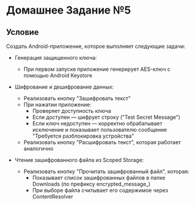 # Домашнее Задание №5

## Условие

Создать Android-приложение, которое выполняет следующие задачи:

- Генерация защищенного ключа:
  - При первом запуске приложение генерирует AES-ключ с помощью Android Keystore

- Шифрование и дешифрование данных:
  - Реализовать кнопку "Зашифровать текст"
  - При нажатии приложение:
    - Проверяет доступность ключа
    - Если доступен — шифрует строку ("Test Secret Message")
    - Если ключ недоступен — корректно обрабатывает исключение и показывает пользователю сообщение "Требуется разблокировка устройства"
  - Реализовать кнопку "Расшифровать текст", которая работает аналогично

- Чтение зашифрованного файла из Scoped Storage:
  - Реализовать кнопку "Прочитать зашифрованный файл", которая:
    - Показывает список зашифрованных файлов в папке Downloads (по префиксу encrypted_message_)
    - При выборе файла считывает его содержимое через ContentResolver
